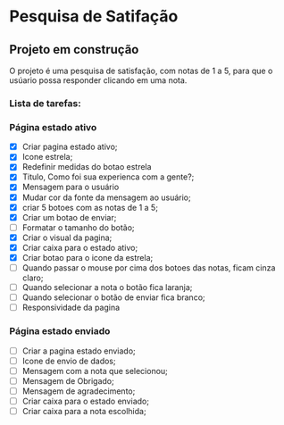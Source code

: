 # Pesquisa de Satifação

## Projeto em construção


O projeto é uma pesquisa de satisfação, com notas de 1 a 5, para que o usúario possa responder clicando em uma nota. 

### Lista de tarefas:

### Página estado ativo

- [x] Criar pagina estado ativo;
- [x] Icone estrela;
- [x] Redefinir medidas do botao estrela
- [x] Titulo, Como foi sua experienca com a gente?;
- [x] Mensagem para o usuário
- [x] Mudar cor da fonte da mensagem ao usuário;
- [x] criar 5 botoes com as notas de 1 a 5;
- [x] Criar um botao de enviar;
- [ ] Formatar o tamanho do botão;
- [x] Criar o visual da pagina; 
- [x] Criar caixa para o estado ativo;
- [x] Criar botao para o icone da estrela;
- [ ] Quando passar o mouse por cima dos botoes das notas, ficam cinza claro;
- [ ] Quando selecionar a nota o botão fica laranja;
- [ ] Quando selecionar o botão de enviar fica branco;
- [ ] Responsividade da pagina

### Página estado enviado

- [ ] Criar a pagina estado enviado;
- [ ] Icone de envio de dados;
- [ ] Mensagem com a nota que selecionou;
- [ ] Mensagem de Obrigado;
- [ ] Mensagem de agradecimento;
- [ ] Criar caixa para o estado enviado;
- [ ] Criar caixa para a nota escolhida;